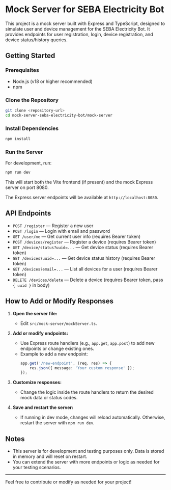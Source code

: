 # Mock Server for SEBA Electricity Bot

This project is a mock server built with Express and TypeScript, designed to simulate user and device management for the SEBA Electricity Bot. It provides endpoints for user registration, login, device registration, and device status/history queries.

## Getting Started

### Prerequisites
- Node.js (v18 or higher recommended)
- npm

### Clone the Repository
```bash
git clone <repository-url>
cd mock-server-seba-electricity-bot/mock-server
```

### Install Dependencies
```bash
npm install
```

### Run the Server
For development, run:
```bash
npm run dev
```
This will start both the Vite frontend (if present) and the mock Express server on port 8080.

The Express server endpoints will be available at `http://localhost:8080`.

## API Endpoints
- `POST /register` — Register a new user
- `POST /login` — Login with email and password
- `GET /user/me` — Get current user info (requires Bearer token)
- `POST /devices/register` — Register a device (requires Bearer token)
- `GET /device/status?uuid=...` — Get device status (requires Bearer token)
- `GET /devices?uuid=...` — Get device status history (requires Bearer token)
- `GET /devices?email=...` — List all devices for a user (requires Bearer token)
- `DELETE /devices/delete` — Delete a device (requires Bearer token, pass `{ uuid }` in body)

## How to Add or Modify Responses

1. **Open the server file:**
   - Edit `src/mock-server/mockServer.ts`.

2. **Add or modify endpoints:**
   - Use Express route handlers (e.g., `app.get`, `app.post`) to add new endpoints or change existing ones.
   - Example to add a new endpoint:
     ```typescript
     app.get('/new-endpoint', (req, res) => {
         res.json({ message: 'Your custom response' });
     });
     ```

3. **Customize responses:**
   - Change the logic inside the route handlers to return the desired mock data or status codes.

4. **Save and restart the server:**
   - If running in dev mode, changes will reload automatically. Otherwise, restart the server with `npm run dev`.

## Notes
- This server is for development and testing purposes only. Data is stored in memory and will reset on restart.
- You can extend the server with more endpoints or logic as needed for your testing scenarios.

---

Feel free to contribute or modify as needed for your project!
